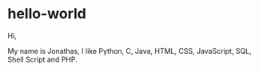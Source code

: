 # hello-world
Hi,

My name is Jonathas, I like Python, C, Java, HTML, CSS, JavaScript, SQL, Shell Script and PHP.
